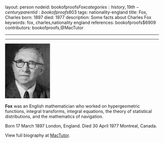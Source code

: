 layout: person
nodeid: bookofproofs$Fox
categories: history,19th-century
parentid: bookofproofs$603
tags: nationality-england
title: Fox, Charles
born: 1897
died: 1977
description: Some facts about Charles Fox
keywords: fox, charles,nationality england
references: bookofproofs$6909
contributors: bookofproofs,@MacTutor

---


---

![Fox.jpg](https://github.com/bookofproofs/bookofproofs.github.io/blob/main/_sources/_assets/images/portraits/Fox.jpg?raw=true)

**Fox** was an English mathematician who worked on hypergeometric functions, integral transforms, integral equations, the theory of statistical distributions, and the mathematics of navigation.

Born 17 March 1897 London, England. Died 30 April 1977 Montreal, Canada.


View full biography at [MacTutor](https://mathshistory.st-andrews.ac.uk/Biographies/Fox/).